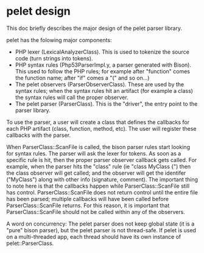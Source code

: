 pelet design
============
This doc briefly describes the major design of the pelet parser library.

pelet has the folowing major components:

- PHP lexer (LexicalAnalyzerClass). This is used to tokenize the source code (turn strings into tokens).
- PHP syntax rules (Php53ParserImpl.y, a parser generated with Bison). This used to follow the PHP rules; 
  for example after "function" comes the function name; after "if" comes a "(" and so on...)
- The pelet observers (ParserObserverClass). These are used by the syntax rules; when the syntax rules hit
  an artifact (for example a class) the syntax rules will call the proper observer.
- The pelet parser (ParserClass). This is the "driver", the entry point to the parser library.

To use the parser, a user will create a class that defines the callbacks for each PHP artifact (class, function,
method, etc). The user will register these callbacks with the parser.

When ParserClass::ScanFile is called, the bison parser rules start looking for syntax rules. The parser
will ask the lexer for tokens.  As soon as a specific rule is hit, then the proper parser observer callback
gets called. For example, when the parser hits the "class" rule (ie "class MyClass {") then the class observer
will get called; and the observer will get the identifer ("MyClass") along with other info (signature, comment).
The important thing to note here is that the callbacks happen while ParserClass::ScanFile still has control.
ParserClass::ScanFile does not return control until the entire file has been parsed; multiple callbacks will have
been called before ParserClass::ScanFile returns.  For this reason, it is important that ParserClass::ScanFile
should not be called within any of the observers.

A word on concurrency: The pelet parser does not keep global state (it is a "pure" bison parser), but the pelet
parser is not thread-safe.  If pelet is used on a multi-threaded app, each thread should have its own instance
of pelet::ParserClass.